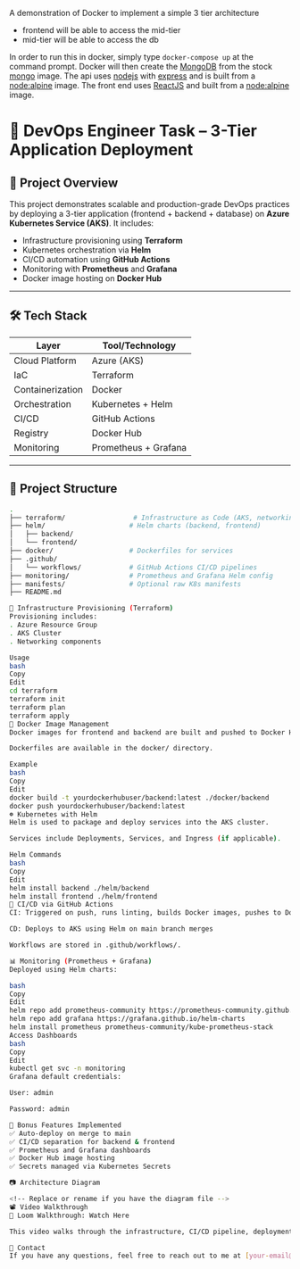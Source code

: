 A demonstration of Docker to implement a simple 3 tier architecture

* frontend will be able to access the mid-tier
* mid-tier will be able to access the db

In order to run this in docker, simply type ```docker-compose up``` at the command prompt. Docker will then create the [MongoDB](https://www.mongodb.com/) from the stock [mongo](https://hub.docker.com/_/mongo) image. The api uses [nodejs](https://nodejs.org/) with [express](http://expressjs.com/) and is built from a [node:alpine](https://hub.docker.com/_/node) image. The front end uses [ReactJS](https://reactjs.org/) and built from a [node:alpine](https://hub.docker.com/_/node) image.

# 🚀 DevOps Engineer Task – 3-Tier Application Deployment

## 📌 Project Overview

This project demonstrates scalable and production-grade DevOps practices by deploying a 3-tier application (frontend + backend + database) on **Azure Kubernetes Service (AKS)**. It includes:

- Infrastructure provisioning using **Terraform**
- Kubernetes orchestration via **Helm**
- CI/CD automation using **GitHub Actions**
- Monitoring with **Prometheus** and **Grafana**
- Docker image hosting on **Docker Hub**

---

## 🛠️ Tech Stack

| Layer             | Tool/Technology              |
|------------------|------------------------------|
| Cloud Platform   | Azure (AKS)                  |
| IaC              | Terraform                    |
| Containerization | Docker                       |
| Orchestration    | Kubernetes + Helm            |
| CI/CD            | GitHub Actions               |
| Registry         | Docker Hub                   |
| Monitoring       | Prometheus + Grafana         |

---

## 📁 Project Structure

```bash
.
├── terraform/                 # Infrastructure as Code (AKS, networking)
├── helm/                     # Helm charts (backend, frontend)
│   ├── backend/
│   └── frontend/
├── docker/                   # Dockerfiles for services
├── .github/
│   └── workflows/            # GitHub Actions CI/CD pipelines
├── monitoring/               # Prometheus and Grafana Helm config
├── manifests/                # Optional raw K8s manifests
├── README.md

🔧 Infrastructure Provisioning (Terraform)
Provisioning includes:
. Azure Resource Group
. AKS Cluster
. Networking components

Usage
bash
Copy
Edit
cd terraform
terraform init
terraform plan
terraform apply
🐳 Docker Image Management
Docker images for frontend and backend are built and pushed to Docker Hub.

Dockerfiles are available in the docker/ directory.

Example
bash
Copy
Edit
docker build -t yourdockerhubuser/backend:latest ./docker/backend
docker push yourdockerhubuser/backend:latest
☸️ Kubernetes with Helm
Helm is used to package and deploy services into the AKS cluster.

Services include Deployments, Services, and Ingress (if applicable).

Helm Commands
bash
Copy
Edit
helm install backend ./helm/backend
helm install frontend ./helm/frontend
🔁 CI/CD via GitHub Actions
CI: Triggered on push, runs linting, builds Docker images, pushes to Docker Hub

CD: Deploys to AKS using Helm on main branch merges

Workflows are stored in .github/workflows/.

📊 Monitoring (Prometheus + Grafana)
Deployed using Helm charts:

bash
Copy
Edit
helm repo add prometheus-community https://prometheus-community.github.io/helm-charts
helm repo add grafana https://grafana.github.io/helm-charts
helm install prometheus prometheus-community/kube-prometheus-stack
Access Dashboards
bash
Copy
Edit
kubectl get svc -n monitoring
Grafana default credentials:

User: admin

Password: admin

🎯 Bonus Features Implemented
✅ Auto-deploy on merge to main
✅ CI/CD separation for backend & frontend
✅ Prometheus and Grafana dashboards
✅ Docker Hub image hosting
✅ Secrets managed via Kubernetes Secrets

📷 Architecture Diagram

<!-- Replace or rename if you have the diagram file -->
📽 Video Walkthrough
🎥 Loom Walkthrough: Watch Here

This video walks through the infrastructure, CI/CD pipeline, deployments, and monitoring dashboards.

💬 Contact
If you have any questions, feel free to reach out to me at [your-email@example.com].
